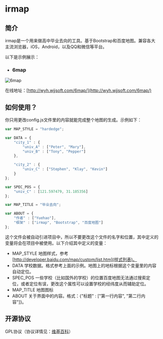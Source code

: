 # irmap

## 简介

irmap是一个用来做高中毕业去向的工具。基于Bootstrap和百度地图。兼容各大主流浏览器，iOS，Android，以及QQ和微信等平台。

以下是示例展示：

- ### 6map

![6map](http://images.cnblogs.com/cnblogs_com/yorhom/731449/o_6map.png)

在线地址：[http://wyh.wjjsoft.com/6map/](http://wyh.wjjsoft.com/6map/)


## 如何使用？

你只用更改config.js文件里的内容就能完成整个地图的生成。示例如下：

```javascript
var MAP_STYLE = "hardedge";

var DATA = {
	"city_1" : {
		"univ_A" : ["Peter", "Mary"],
		"univ_B" : ["Tony", "Pepper"]
	},

	"city_2" : {
		"univ_C" : ["Stephen", "Klay", "Kevin"]
	}
};

var SPEC_POS = {
	"univ_C" : [121.597479, 31.185356]
};

var MAP_TITLE = "毕业去向";

var ABOUT = {
	"作者" : ["Yuehao"],
	"框架" : ["irmap", "Bootstrap", "百度地图"]
};
```

这个文件会被自动引进项目中，所以不要更改这个文件的名字和位置，其中定义的变量将会在项目中被使用。以下介绍其中定义的变量：

- MAP_STYLE 地图样式，参考[http://developer.baidu.com/map/custom/list.htm](样式列表)。
- DATA 学校数据。格式参考上面的示例。地图上的地标根据这个变量里的内容自动定位。
- SPEC_POS 一些学校（比如国外的学校）的位置百度地图无法通过搜索定位，或者定位有误，更改这个属性可以设置学校的经纬度从而辅助定位。
- MAP_TITLE 地图图标
- ABOUT 关于界面中的内容。格式：{"标题" : ["第一行内容", "第二行内容"]}。

## 开源协议

GPL协议（协议详情见：[维基百科](https://en.wikipedia.org/wiki/GNU_General_Public_License)）